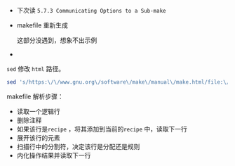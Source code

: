 * 下次读 `5.7.3 Communicating Options to a Sub-make`





* makefile 重新生成

  这部分没遇到，想象不出示例

* 





`sed` 修改 `html` 路径。

```bash
sed 's/https:\/\/www.gnu.org\/software\/make\/manual\/make.html/file:\/\/\/home\/yuchao\/Downloads\/make\/GNU make.html/g' GNU\ make.html > GNU\ make_changed.html
```









makefile 解析步骤：

* 读取一个逻辑行
* 删除注释
* 如果该行是`recipe` ，将其添加到当前的`recipe` 中，读取下一行
* 展开该行的元素
* 扫描行中的分割符，决定该行是分配还是规则
* 内化操作结果并读取下一行







